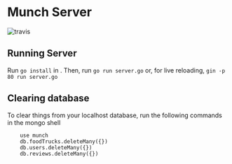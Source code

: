 # Munch Server
![travis](https://travis-ci.com/MunchApp/munchserver.svg?branch=master)

## Running Server

Run `go install` in .
Then, run `go run server.go`
or, for live reloading, `gin -p 80 run server.go`

## Clearing database

To clear things from your localhost database, run the following commands in the mongo shell
```
    use munch
    db.foodTrucks.deleteMany({})
    db.users.deleteMany({})
    db.reviews.deleteMany({})
```
